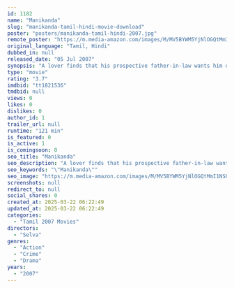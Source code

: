 ```yaml
---
id: 1182
name: "Manikanda"
slug: "manikanda-tamil-hindi-movie-download"
poster: "posters/manikanda-tamil-hindi-2007.jpg"
remote_poster: "https://m.media-amazon.com/images/M/MV5BYWM5YjNlOGQtMmI1NS00NTUzLTlmYWQtNTM3MjdmMWRmMGRmXkEyXkFqcGdeQXVyMTEzNzg0Mjkx._V1_SX300.jpg"
original_language: "Tamil, Hindi"
dubbed_in: null
released_date: "05 Jul 2007"
synopsis: "A lover finds that his prospective father-in-law wants him dead."
type: "movie"
rating: "3.7"
imdbid: "tt1821536"
tmdbid: null
views: 0
likes: 0
dislikes: 0
author_id: 1
trailer_url: null
runtime: "121 min"
is_featured: 0
is_active: 1
is_comingsoon: 0
seo_title: "Manikanda"
seo_description: "A lover finds that his prospective father-in-law wants him dead."
seo_keywords: "\"Manikanda\""
seo_image: "https://m.media-amazon.com/images/M/MV5BYWM5YjNlOGQtMmI1NS00NTUzLTlmYWQtNTM3MjdmMWRmMGRmXkEyXkFqcGdeQXVyMTEzNzg0Mjkx._V1_SX300.jpg"
screenshots: null
redirect_to: null
social_shares: 0
created_at: 2025-03-22 06:22:49
updated_at: 2025-03-22 06:22:49
categories:
  - "Tamil 2007 Movies"
directors:
  - "Selva"
genres:
  - "Action"
  - "Crime"
  - "Drama"
years:
  - "2007"
---
```

